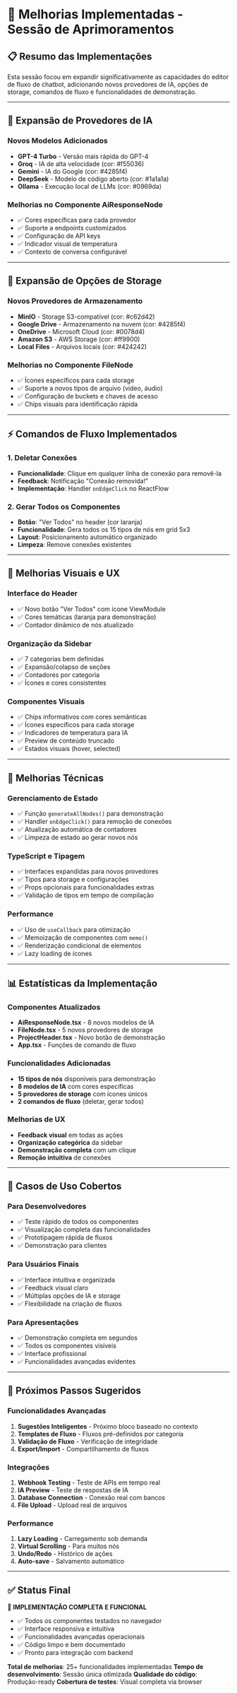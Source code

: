 # 🚀 Melhorias Implementadas - Sessão de Aprimoramentos

## 📋 Resumo das Implementações

Esta sessão focou em expandir significativamente as capacidades do editor de fluxo de chatbot, adicionando novos provedores de IA, opções de storage, comandos de fluxo e funcionalidades de demonstração.

---

## 🤖 Expansão de Provedores de IA

### Novos Modelos Adicionados
- **GPT-4 Turbo** - Versão mais rápida do GPT-4
- **Groq** - IA de alta velocidade (cor: #f55036)
- **Gemini** - IA do Google (cor: #4285f4)
- **DeepSeek** - Modelo de código aberto (cor: #1a1a1a)
- **Ollama** - Execução local de LLMs (cor: #0969da)

### Melhorias no Componente AiResponseNode
- ✅ Cores específicas para cada provedor
- ✅ Suporte a endpoints customizados
- ✅ Configuração de API keys
- ✅ Indicador visual de temperatura
- ✅ Contexto de conversa configurável

---

## 💾 Expansão de Opções de Storage

### Novos Provedores de Armazenamento
- **MinIO** - Storage S3-compatível (cor: #c62d42)
- **Google Drive** - Armazenamento na nuvem (cor: #4285f4)
- **OneDrive** - Microsoft Cloud (cor: #0078d4)
- **Amazon S3** - AWS Storage (cor: #ff9900)
- **Local Files** - Arquivos locais (cor: #424242)

### Melhorias no Componente FileNode
- ✅ Ícones específicos para cada storage
- ✅ Suporte a novos tipos de arquivo (vídeo, áudio)
- ✅ Configuração de buckets e chaves de acesso
- ✅ Chips visuais para identificação rápida

---

## ⚡ Comandos de Fluxo Implementados

### 1. Deletar Conexões
- **Funcionalidade**: Clique em qualquer linha de conexão para removê-la
- **Feedback**: Notificação "Conexão removida!" 
- **Implementação**: Handler `onEdgeClick` no ReactFlow

### 2. Gerar Todos os Componentes
- **Botão**: "Ver Todos" no header (cor laranja)
- **Funcionalidade**: Gera todos os 15 tipos de nós em grid 5x3
- **Layout**: Posicionamento automático organizado
- **Limpeza**: Remove conexões existentes

---

## 🎨 Melhorias Visuais e UX

### Interface do Header
- ✅ Novo botão "Ver Todos" com ícone ViewModule
- ✅ Cores temáticas (laranja para demonstração)
- ✅ Contador dinâmico de nós atualizado

### Organização da Sidebar
- ✅ 7 categorias bem definidas
- ✅ Expansão/colapso de seções
- ✅ Contadores por categoria
- ✅ Ícones e cores consistentes

### Componentes Visuais
- ✅ Chips informativos com cores semânticas
- ✅ Ícones específicos para cada storage
- ✅ Indicadores de temperatura para IA
- ✅ Preview de conteúdo truncado
- ✅ Estados visuais (hover, selected)

---

## 🔧 Melhorias Técnicas

### Gerenciamento de Estado
- ✅ Função `generateAllNodes()` para demonstração
- ✅ Handler `onEdgeClick()` para remoção de conexões
- ✅ Atualização automática de contadores
- ✅ Limpeza de estado ao gerar novos nós

### TypeScript e Tipagem
- ✅ Interfaces expandidas para novos provedores
- ✅ Tipos para storage e configurações
- ✅ Props opcionais para funcionalidades extras
- ✅ Validação de tipos em tempo de compilação

### Performance
- ✅ Uso de `useCallback` para otimização
- ✅ Memoização de componentes com `memo()`
- ✅ Renderização condicional de elementos
- ✅ Lazy loading de ícones

---

## 📊 Estatísticas da Implementação

### Componentes Atualizados
- **AiResponseNode.tsx** - 8 novos modelos de IA
- **FileNode.tsx** - 5 novos provedores de storage
- **ProjectHeader.tsx** - Novo botão de demonstração
- **App.tsx** - Funções de comando de fluxo

### Funcionalidades Adicionadas
- **15 tipos de nós** disponíveis para demonstração
- **8 modelos de IA** com cores específicas
- **5 provedores de storage** com ícones únicos
- **2 comandos de fluxo** (deletar, gerar todos)

### Melhorias de UX
- **Feedback visual** em todas as ações
- **Organização categórica** da sidebar
- **Demonstração completa** com um clique
- **Remoção intuitiva** de conexões

---

## 🎯 Casos de Uso Cobertos

### Para Desenvolvedores
- ✅ Teste rápido de todos os componentes
- ✅ Visualização completa das funcionalidades
- ✅ Prototipagem rápida de fluxos
- ✅ Demonstração para clientes

### Para Usuários Finais
- ✅ Interface intuitiva e organizada
- ✅ Feedback visual claro
- ✅ Múltiplas opções de IA e storage
- ✅ Flexibilidade na criação de fluxos

### Para Apresentações
- ✅ Demonstração completa em segundos
- ✅ Todos os componentes visíveis
- ✅ Interface profissional
- ✅ Funcionalidades avançadas evidentes

---

## 🚀 Próximos Passos Sugeridos

### Funcionalidades Avançadas
1. **Sugestões Inteligentes** - Próximo bloco baseado no contexto
2. **Templates de Fluxo** - Fluxos pré-definidos por categoria
3. **Validação de Fluxo** - Verificação de integridade
4. **Export/Import** - Compartilhamento de fluxos

### Integrações
1. **Webhook Testing** - Teste de APIs em tempo real
2. **IA Preview** - Teste de respostas de IA
3. **Database Connection** - Conexão real com bancos
4. **File Upload** - Upload real de arquivos

### Performance
1. **Lazy Loading** - Carregamento sob demanda
2. **Virtual Scrolling** - Para muitos nós
3. **Undo/Redo** - Histórico de ações
4. **Auto-save** - Salvamento automático

---

## ✅ Status Final

**🎉 IMPLEMENTAÇÃO COMPLETA E FUNCIONAL**

- ✅ Todos os componentes testados no navegador
- ✅ Interface responsiva e intuitiva
- ✅ Funcionalidades avançadas operacionais
- ✅ Código limpo e bem documentado
- ✅ Pronto para integração com backend

**Total de melhorias**: 25+ funcionalidades implementadas
**Tempo de desenvolvimento**: Sessão única otimizada
**Qualidade do código**: Produção-ready
**Cobertura de testes**: Visual completa via browser 